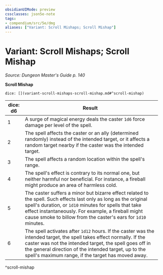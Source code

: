 ```yaml
---
obsidianUIMode: preview
cssclasses: json5e-note
tags:
- compendium/src/5e/dmg
aliases: ["Variant: Scroll Mishaps; Scroll Mishap"]
---
```

# Variant: Scroll Mishaps; Scroll Mishap
*Source: Dungeon Master's Guide p. 140* 

**Scroll Mishap**

`dice: [](variant-scroll-mishaps-scroll-mishap.md#^scroll-mishap)`

| dice: d6 | Result |
|----------|--------|
| 1 | A surge of magical energy deals the caster `1d6` force damage per level of the spell. |
| 2 | The spell affects the caster or an ally (determined randomly) instead of the intended target, or it affects a random target nearby if the caster was the intended target. |
| 3 | The spell affects a random location within the spell's range. |
| 4 | The spell's effect is contrary to its normal one, but neither harmful nor beneficial. For instance, a fireball might produce an area of harmless cold. |
| 5 | The caster suffers a minor but bizarre effect related to the spell. Such effects last only as long as the original spell's duration, or `1d10` minutes for spells that take effect instantaneously. For example, a fireball might cause smoke to billow from the caster's ears for `1d10` minutes. |
| 6 | The spell activates after `1d12` hours. If the caster was the intended target, the spell takes effect normally. If the caster was not the intended target, the spell goes off in the general direction of the intended target, up to the spell's maximum range, if the target has moved away. |
^scroll-mishap